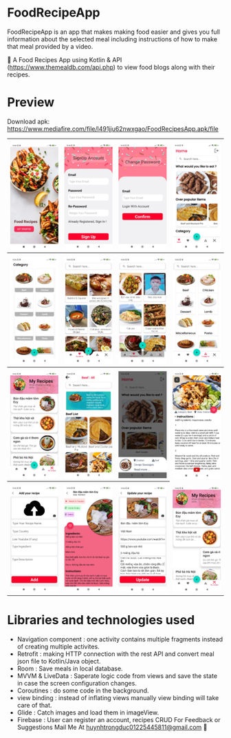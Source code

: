 # FoodRecipeApp
FoodRecipeApp is an app that makes making food easier and gives you full information about the selected meal including instructions of how to make that meal provided by a video.

🍱 A Food Recipes App using Kotlin &amp; API (https://www.themealdb.com/api.php) to view food blogs along with their recipes.

# Preview
Download apk: https://www.mediafire.com/file/l491jju62nwxgao/FoodRecipesApp.apk/file

<table style="width:100%">
  <tr>
    <th></th>
    <th></th>
    <th></th>
    <th></th>
  </tr>
  <tr>
    <td><img src="screenshots/img16.jpg"/></td>
    <td><img src="screenshots/img1.jpg"/></td>
    <td><img src="screenshots/img2.jpg"/></td>
    <td><img src="screenshots/img3.jpg"/></td>
  </tr>
  
 <tr>
    <th></th>
    <th></th>
    <th></th>
    <th></th>
  </tr>
  <tr>
    <td><img src="screenshots/img4.jpg"/></td>
    <td><img src="screenshots/img5.jpg"/></td>
    <td><img src="screenshots/img6.jpg"/></td>
    <td><img src="screenshots/img7.jpg"/></td>
  </tr>
  
  <tr>
    <th></th>
    <th></th>
    <th></th>
    <th></th>
  </tr>
  <tr>
    <td><img src="screenshots/img8.jpg"/></td>
    <td><img src="screenshots/img9.jpg"/></td>
    <td><img src="screenshots/img10.jpg"/></td>
    <td><img src="screenshots/img11.jpg"/></td>
  </tr>

  <tr>
    <th></th>
    <th></th>
    <th></th>
  </tr>
  <tr>
    <td><img src="screenshots/img12.jpg"/></td>
    <td><img src="screenshots/img13.jpg"/></td>
    <td><img src="screenshots/img14.jpg"/></td>
    <td><img src="screenshots/img15.jpg"/></td>

  </tr>
</table>

# Libraries and technologies used
- Navigation component : one activity contains multiple fragments instead of creating multiple activites.
- Retrofit : making HTTP connection with the rest API and convert meal json file to Kotlin/Java object.
- Room : Save meals in local database.
- MVVM & LiveData : Saperate logic code from views and save the state in case the screen configuration changes.
- Coroutines : do some code in the background.
- view binding : instead of inflating views manually view binding will take care of that.
- Glide : Catch images and load them in imageView.
- Firebase : User can register an account, recipes CRUD
For Feedback or Suggestions Mail Me At huynhtrongduc01225445811@gmail.com 🙂
